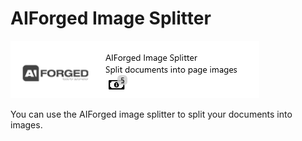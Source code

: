 # AIForged Image Splitter

![](<../../.gitbook/assets/51 (2).png>)

You can use the AIForged image splitter to split your documents into images.
